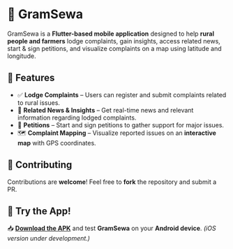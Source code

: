 # 🌿 GramSewa

GramSewa is a **Flutter-based mobile application** designed to help **rural people and farmers** lodge complaints, gain insights, access related news, start & sign petitions, and visualize complaints on a map using latitude and longitude.

## 🚀 Features
- ✅ **Lodge Complaints** – Users can register and submit complaints related to rural issues.
- 📰 **Related News & Insights** – Get real-time news and relevant information regarding lodged complaints.
- 📜 **Petitions** – Start and sign petitions to gather support for major issues.
- 🗺️ **Complaint Mapping** – Visualize reported issues on an **interactive map** with GPS coordinates.

## 🤝 Contributing
Contributions are **welcome**! Feel free to **fork** the repository and submit a PR.  

## 📱 Try the App!
📥 **[Download the APK](https://drive.google.com/file/d/1GqR7grncvl9tcI-oOLbeQg9s_7ZwbPJt/view?usp=sharing)** and test **GramSewa** on your **Android device**. *(iOS version under development.)*
